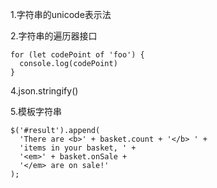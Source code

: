 1.字符串的unicode表示法

2.字符串的遍历器接口

```
for (let codePoint of 'foo') {
  console.log(codePoint)
}
```

4.json.stringify\(\)

5.模板字符串

```
$('#result').append(
  'There are <b>' + basket.count + '</b> ' +
  'items in your basket, ' +
  '<em>' + basket.onSale +
  '</em> are on sale!'
);
```




